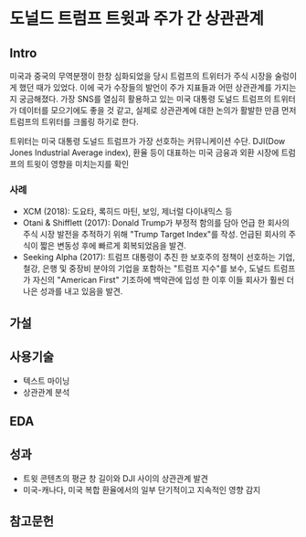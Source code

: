 # 도널드 트럼프 트윗과 주가 간 상관관계

## Intro
 미국과 중국의 무역분쟁이 한창 심화되었을 당시 트럼프의 트위터가 주식 시장을 술렁이게 했던 때가 있었다. 이에 국가 수장들의 발언이 주가 지표들과 어떤 상관관계를 가지는지 궁금해졌다. 가장 SNS를 열심히 활용하고 있는 미국 대통령 도널드 트럼프의 트위터가 데이터를 모으기에도 좋을 것 같고, 실제로 상관관계에 대한 논의가 활발한 만큼 먼저 트럼프의 트위터를 크롤링 하기로 한다.
 
 트위터는 미국 대통령 도널드 트럼프가 가장 선호하는 커뮤니케이션 수단.
 DJI(Dow Jones Industrial Average index), 환율 등이 대표하는 미국 금융과 외환 시장에 트럼프의 트윗이 영향을 미치는지를 확인
 
### 사례
- XCM (2018): 도요타, 록히드 마틴, 보잉, 제너럴 다이내믹스 등
- Otani & Shifflett (2017): Donald Trump가 부정적 함의를 담아 언급 한 회사의 주식 시장 발전을 추적하기 위해 "Trump Target Index"를 작성. 언급된 회사의 주식이 짧은 변동성 후에 빠르게 회복되었음을 발견.
- Seeking Alpha (2017): 트럼프 대통령이 추진 한 보호주의 정책이 선호하는 기업, 철강, 은행 및 중장비 분야의 기업을 포함하는 "트럼프 지수"를 보수, 도널드 트럼프가 자신의 "American First" 기조하에 백악관에 입성 한 이후 이들 회사가 훨씬 더 나은 성과를 내고 있음을 발견.


 

## 가설

## 사용기술
- 텍스트 마이닝
- 상관관계 분석

## EDA

## 성과
- 트윗 콘텐츠의 평균 창 길이와 DJI 사이의 상관관계 발견
- 미국-캐나다, 미국 복합 환율에서의 일부 단기적이고 지속적인 영향 감지

## 참고문헌